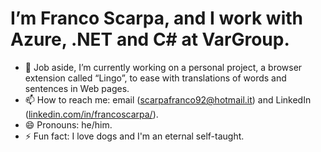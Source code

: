 # I’m Franco Scarpa, and I work with Azure, .NET and C# at VarGroup.

- 🔭 Job aside, I’m currently working on a personal project, a browser extension called “Lingo”, to ease with translations of words and sentences in Web pages.
- 📫 How to reach me: email (scarpafranco92@hotmail.it) and LinkedIn ([linkedin.com/in/francoscarpa/](https://www.linkedin.com/in/francoscarpa/)).
- 😄 Pronouns: he/him.
- ⚡ Fun fact: I love dogs and I'm an eternal self-taught.
